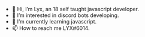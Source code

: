 - 👋 Hi, I’m Lyx, an 18 self taught javascript developer.
- 👀 I’m interested in discord bots developing.
- 🌱 I’m currently learning javascript.
- 📫 How to reach me LYX#6014.

<!---
Lyxcoded/Lyxcoded is a ✨ special ✨ repository because its `README.md` (this file) appears on your GitHub profile.
You can click the Preview link to take a look at your changes.
--->

